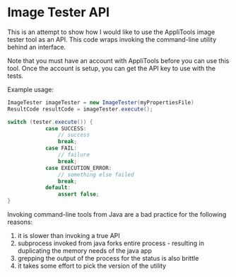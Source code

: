 # Image Tester API

This is an attempt to show how I would like to use the AppliTools image tester
tool as an API. This code wraps invoking the command-line utility behind an
interface.

Note that you must have an account with AppliTools before you can use this tool.
Once the account is setup, you can get the API key to use with the tests.

Example usage:
```java
ImageTester imageTester = new ImageTester(myPropertiesFile)
ResultCode resultCode = imageTester.execute();

switch (tester.execute()) {
            case SUCCESS:
                // success
                break;
            case FAIL:
                // failure
                break;
            case EXECUTION_ERROR:
                // something else failed
                break;
            default:
                assert false;
}
```

Invoking command-line tools from Java are a bad practice for the following reasons:

1. it is slower than invoking a true API
1. subprocess invoked from java forks entire process - resulting in duplicating the memory needs of the java app 
1. grepping the output of the process for the status is also brittle
1. it takes some effort to pick the version of the utility
